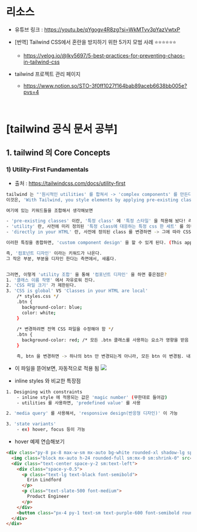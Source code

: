 # 리소스 

- 유튜브 링크 : https://youtu.be/qYgogv4R8zg?si=WkMTvv3pYazVwtxP

- [번역] Tailwind CSS에서 혼란을 방지하기 위한 5가지 모범 사례 ⭐⭐⭐⭐⭐⭐ 
	- https://velog.io/@lky5697/5-best-practices-for-preventing-chaos-in-tailwind-css

- tailwind 프로젝트 관리 페이지 
	- https://www.notion.so/STO-3f0ff1027f164bab89aceb6638bb005e?pvs=4


<br>

# [tailwind 공식 문서  공부] 

## 1. tailwind 의 Core Concepts

### 1) Utility-First Fundamentals
- 출처 : https://tailwindcss.com/docs/utility-first

``` bash
tailwind 는 "'원시적인 utilities' 를 합쳐서 -> 'complex components' 를 만든다." 라는 특징이 있다. 
이것은, 'With Tailwind, you style elements by applying pre-existing classes directly in your HTML.' 이런 의미 와도 닿아 있다. 

여기에 있는 키워드들을 조합해서 생각해보면 

- 'pre-existing classes' 이란, '특정 class' 에 '특정 스타일' 을 적용해 놨다! 라는 의미. 
- 'utility' 란, 사전에 미리 정의된 '특정 class에 대응하는 특정 css 한 세트' 를 의미. 
- 'directly in your HTML' 란, 사전에 정의된 class 를 변경하면 -> 그에 따라 CSS 가 변경되고 -> HTML 에 바로 적용이 된다. 

이러한 특징을 종합하면, 'custom component design' 을 할 수 있게 된다. (This approach allows us to implement a completely custom component design without writing a single line of custom CSS.) 

즉, '컴포넌트 디자인' 이라는 키워드가 나온다. 
그 작은 부분, 부분을 디자인 한다는 측면에서, 새롭다. 


그러면, 이렇게 'utility 조합' 을 통해 '컴포넌트 디자인' 을 하면 좋은점은? 
1. '클래스 이름 작명' 에서 자유로워 진다. 
2. 'CSS 파일 크기' 가 제한된다. 
3. 'CSS is global' VS 'Classes in your HTML are local'
	/* styles.css */
	.btn {
	  background-color: blue;
	  color: white;
	}
	
	/* 변경하려면 전역 CSS 파일을 수정해야 함 */
	.btn {
	  background-color: red; /* 모든 .btn 클래스를 사용하는 요소가 영향을 받음 */
	}

	즉, btn 을 변경하면 -> 하나의 btn 만 변경되는게 아니라, 모든 btn 이 변경됨. 내가 원하는 것만 변경되지 않을 수가 있다는 것. 
```

- 이 파일을 뜯어보면, 자동적으로 적용 됨
![](https://i.imgur.com/CGEZcCj.png)




- inline styles 와 비교한 특장점 
``` bash
1. Designing with constraints
	- inline style 에 적용되는 값은 'magic number' (무한대로 들어감)
	- utilities 를 사용하면, 'predefined value' 를 사용

2. 'media query' 를 사용해서, 'responsive design(반응형 디자인)' 이 가능 

3. 'state variants'
	- ex) hover, focus 등이 가능

```




- hover 예제 연습해보기 
``` html 
<div class="py-8 px-8 max-w-sm mx-auto bg-white rounded-xl shadow-lg space-y-2 sm:py-4 sm:flex sm:items-center sm:space-y-0 sm:space-x-6">
  <img class="block mx-auto h-24 rounded-full sm:mx-0 sm:shrink-0" src="/img/erin-lindford.jpg" alt="Woman's Face" />
  <div class="text-center space-y-2 sm:text-left">
    <div class="space-y-0.5">
      <p class="text-lg text-black font-semibold">
        Erin Lindford
      </p>
      <p class="text-slate-500 font-medium">
        Product Engineer
      </p>
    </div>
    <button class="px-4 py-1 text-sm text-purple-600 font-semibold rounded-full border border-purple-200 hover:text-white hover:bg-purple-600 hover:border-transparent focus:outline-none focus:ring-2 focus:ring-purple-600 focus:ring-offset-2">Message</button>
  </div>
</div>
```

